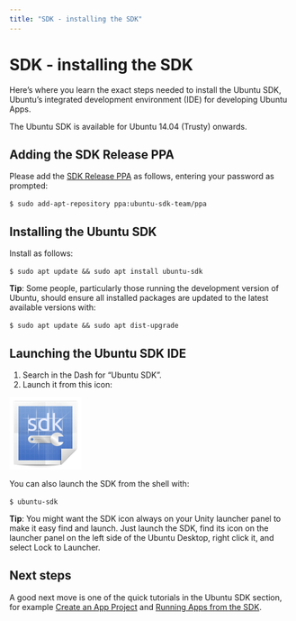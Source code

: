 ```yaml
---
title: "SDK - installing the SDK"
---
```


# SDK - installing the SDK


Here’s where you learn the exact steps needed to install the Ubuntu SDK,
Ubuntu’s integrated development environment (IDE) for developing Ubuntu Apps.

The Ubuntu SDK is available for Ubuntu 14.04 (Trusty) onwards.

## Adding the SDK Release PPA

Please add the [SDK Release PPA](https://launchpad.net/~ubuntu-sdk-team/+archive/ppa) as follows, entering your password as prompted:

`$ sudo add-apt-repository ppa:ubuntu-sdk-team/ppa`

## Installing the Ubuntu SDK

Install as follows:

`$ sudo apt update && sudo apt install ubuntu-sdk`

**Tip**: Some people, particularly those running the development version of Ubuntu, should ensure all installed packages are updated to the latest available versions with:

`$ sudo apt update && sudo apt dist-upgrade`

## Launching the Ubuntu SDK IDE

  1. Search in the Dash for “Ubuntu SDK”.
  2. Launch it from this icon:

![](../../../media/ubuntu-qtcreator.png)

You can also launch the SDK from the shell with:

`$ ubuntu-sdk`

**Tip**: You might want the SDK icon always on your Unity launcher panel to make it easy find and launch. Just launch the SDK, find its icon on the launcher panel on the left side of the Ubuntu Desktop, right click it, and select Lock to Launcher.

## Next steps

A good next move is one of the quick tutorials in the Ubuntu SDK section, for
example [Create an App Project](tutorials-creating-an-sdk-app-project.md) and [Running Apps from the SDK](tutorials-running-apps-from-the-sdk.md).
